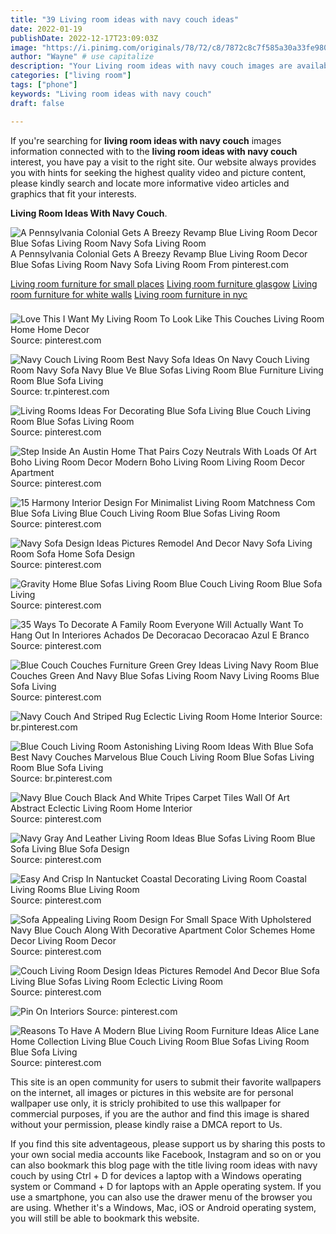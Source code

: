 ```yaml
---
title: "39 Living room ideas with navy couch ideas"
date: 2022-01-19
publishDate: 2022-12-17T23:09:03Z
image: "https://i.pinimg.com/originals/78/72/c8/7872c8c7f585a30a33fe980c169bbad7.jpg"
author: "Wayne" # use capitalize
description: "Your Living room ideas with navy couch images are available. Living room ideas with navy couch are a topic that is being searched for and liked by netizens today. You can Find and Download the Living room ideas with navy couch files here. Download all royalty-free vectors."
categories: ["living room"]
tags: ["phone"]
keywords: "Living room ideas with navy couch"
draft: false

---
```


If you're searching for **living room ideas with navy couch** images information connected with to the **living room ideas with navy couch** interest, you have pay a visit to the right  site.  Our website always  provides you with  hints  for seeking  the highest  quality video and picture  content, please kindly search and locate more informative video articles and graphics  that fit your interests.

**Living Room Ideas With Navy Couch**. 

![A Pennsylvania Colonial Gets A Breezy Revamp Blue Living Room Decor Blue Sofas Living Room Navy Sofa Living Room](https://i.pinimg.com/originals/83/b9/bb/83b9bbf0d2601f4858021af937c04a11.jpg "A Pennsylvania Colonial Gets A Breezy Revamp Blue Living Room Decor Blue Sofas Living Room Navy Sofa Living Room")
A Pennsylvania Colonial Gets A Breezy Revamp Blue Living Room Decor Blue Sofas Living Room Navy Sofa Living Room From pinterest.com

[Living room furniture for small places](/living-room-furniture-for-small-places/)
[Living room furniture glasgow](/living-room-furniture-glasgow/)
[Living room furniture for white walls](/living-room-furniture-for-white-walls/)
[Living room furniture in nyc](/living-room-furniture-in-nyc/)



### 

 


![Love This I Want My Living Room To Look Like This Couches Living Room Home Home Decor](https://i.pinimg.com/474x/a0/39/45/a03945874f18b330ab8352e432575d4e--navy-blue-couches-blue-sofas.jpg "Love This I Want My Living Room To Look Like This Couches Living Room Home Home Decor")
Source: pinterest.com

 

![Navy Couch Living Room Best Navy Sofa Ideas On Navy Couch Living Room Navy Sofa Navy Blue Ve Blue Sofas Living Room Blue Furniture Living Room Blue Sofa Living](https://i.pinimg.com/originals/b9/82/b8/b982b834f8e30de3396cf4f7c65102fa.jpg "Navy Couch Living Room Best Navy Sofa Ideas On Navy Couch Living Room Navy Sofa Navy Blue Ve Blue Sofas Living Room Blue Furniture Living Room Blue Sofa Living")
Source: tr.pinterest.com

 

![Living Rooms Ideas For Decorating Blue Sofa Living Blue Couch Living Room Blue Sofas Living Room](https://i.pinimg.com/originals/f5/43/8b/f5438bf350f03cc5f4191945e082aba3.jpg "Living Rooms Ideas For Decorating Blue Sofa Living Blue Couch Living Room Blue Sofas Living Room")
Source: pinterest.com

 

![Step Inside An Austin Home That Pairs Cozy Neutrals With Loads Of Art Boho Living Room Decor Modern Boho Living Room Living Room Decor Apartment](https://i.pinimg.com/736x/96/18/89/96188949b39d9a890f23f4ef6fba2333.jpg "Step Inside An Austin Home That Pairs Cozy Neutrals With Loads Of Art Boho Living Room Decor Modern Boho Living Room Living Room Decor Apartment")
Source: pinterest.com

 

![15 Harmony Interior Design For Minimalist Living Room Matchness Com Blue Sofa Living Blue Couch Living Room Blue Sofas Living Room](https://i.pinimg.com/originals/28/60/39/2860396cb4a1eb6a779100f6c39f3db0.jpg "15 Harmony Interior Design For Minimalist Living Room Matchness Com Blue Sofa Living Blue Couch Living Room Blue Sofas Living Room")
Source: pinterest.com

 

![Navy Sofa Design Ideas Pictures Remodel And Decor Navy Sofa Living Room Sofa Home Sofa Design](https://i.pinimg.com/originals/ac/29/73/ac2973d7bb3d3b71d348ca14d6e833b2.jpg "Navy Sofa Design Ideas Pictures Remodel And Decor Navy Sofa Living Room Sofa Home Sofa Design")
Source: pinterest.com

 

![Gravity Home Blue Sofas Living Room Blue Couch Living Room Blue Sofa Living](https://i.pinimg.com/564x/a4/37/c9/a437c9ea37cecd98eedf58229b580310.jpg "Gravity Home Blue Sofas Living Room Blue Couch Living Room Blue Sofa Living")
Source: pinterest.com

 

![35 Ways To Decorate A Family Room Everyone Will Actually Want To Hang Out In Interiores Achados De Decoracao Decoracao Azul E Branco](https://i.pinimg.com/originals/52/16/6e/52166e59d062b168a64f038349f207f6.jpg "35 Ways To Decorate A Family Room Everyone Will Actually Want To Hang Out In Interiores Achados De Decoracao Decoracao Azul E Branco")
Source: pinterest.com

 

![Blue Couch Couches Furniture Green Grey Ideas Living Navy Room Blue Couches Green And Navy Blue Sofas Living Room Navy Living Rooms Blue Sofa Living](https://i.pinimg.com/736x/db/f1/4e/dbf14e11e2ca3a2b3cc098a8bdd9de54.jpg "Blue Couch Couches Furniture Green Grey Ideas Living Navy Room Blue Couches Green And Navy Blue Sofas Living Room Navy Living Rooms Blue Sofa Living")
Source: pinterest.com

 

![Navy Couch And Striped Rug Eclectic Living Room Home Interior](https://i.pinimg.com/originals/1c/72/a8/1c72a8cdc02651a97e85783d1bc91f5b.jpg "Navy Couch And Striped Rug Eclectic Living Room Home Interior")
Source: br.pinterest.com

 

![Blue Couch Living Room Astonishing Living Room Ideas With Blue Sofa Best Navy Couches Marvelous Blue Couch Living Room Blue Sofas Living Room Blue Sofa Living](https://i.pinimg.com/originals/e0/73/71/e07371b23aa7557b51bc139f6439c40a.jpg "Blue Couch Living Room Astonishing Living Room Ideas With Blue Sofa Best Navy Couches Marvelous Blue Couch Living Room Blue Sofas Living Room Blue Sofa Living")
Source: br.pinterest.com

 

![Navy Blue Couch Black And White Tripes Carpet Tiles Wall Of Art Abstract Eclectic Living Room Home Interior](https://i.pinimg.com/736x/4d/b1/c7/4db1c79967432be4ba267520ab18c0b5--navy-couch-blue-sofas.jpg "Navy Blue Couch Black And White Tripes Carpet Tiles Wall Of Art Abstract Eclectic Living Room Home Interior")
Source: pinterest.com

 

![Navy Gray And Leather Living Room Ideas Blue Sofas Living Room Blue Sofa Living Blue Sofa Design](https://i.pinimg.com/originals/6e/63/8b/6e638bbdea9d2bafce261b6a8d77f8d5.jpg "Navy Gray And Leather Living Room Ideas Blue Sofas Living Room Blue Sofa Living Blue Sofa Design")
Source: pinterest.com

 

![Easy And Crisp In Nantucket Coastal Decorating Living Room Coastal Living Rooms Blue Living Room](https://i.pinimg.com/originals/dd/ef/dd/ddefdd10e5ca04e211fc8c762c5513f3.jpg "Easy And Crisp In Nantucket Coastal Decorating Living Room Coastal Living Rooms Blue Living Room")
Source: pinterest.com

 

![Sofa Appealing Living Room Design For Small Space With Upholstered Navy Blue Couch Along With Decorative Apartment Color Schemes Home Decor Living Room Decor](https://i.pinimg.com/originals/17/17/1a/17171ab51c16a0e5279695979ddc844e.jpg "Sofa Appealing Living Room Design For Small Space With Upholstered Navy Blue Couch Along With Decorative Apartment Color Schemes Home Decor Living Room Decor")
Source: pinterest.com

 

![Couch Living Room Design Ideas Pictures Remodel And Decor Blue Sofa Living Blue Sofas Living Room Eclectic Living Room](https://i.pinimg.com/originals/d3/16/f4/d316f4fb6a87cdda5c7f0b4f8dae01a2.jpg "Couch Living Room Design Ideas Pictures Remodel And Decor Blue Sofa Living Blue Sofas Living Room Eclectic Living Room")
Source: pinterest.com

 

![Pin On Interiors](https://i.pinimg.com/736x/42/e8/ba/42e8ba63fe757e60d6131312d5c2f75a--living-room-redo-home-living-room.jpg "Pin On Interiors")
Source: pinterest.com

 

![Reasons To Have A Modern Blue Living Room Furniture Ideas Alice Lane Home Collection Living Blue Couch Living Room Blue Sofas Living Room Blue Sofa Living](https://i.pinimg.com/originals/78/72/c8/7872c8c7f585a30a33fe980c169bbad7.jpg "Reasons To Have A Modern Blue Living Room Furniture Ideas Alice Lane Home Collection Living Blue Couch Living Room Blue Sofas Living Room Blue Sofa Living")
Source: pinterest.com

 

This site is an open community for users to submit their favorite wallpapers on the internet, all images or pictures in this website are for personal wallpaper use only, it is stricly prohibited to use this wallpaper for commercial purposes, if you are the author and find this image is shared without your permission, please kindly raise a DMCA report to Us.

If you find this site adventageous, please support us by sharing this posts to your own social media accounts like Facebook, Instagram and so on or you can also bookmark this blog page with the title living room ideas with navy couch by using Ctrl + D for devices a laptop with a Windows operating system or Command + D for laptops with an Apple operating system. If you use a smartphone, you can also use the drawer menu of the browser you are using. Whether it's a Windows, Mac, iOS or Android operating system, you will still be able to bookmark this website.
